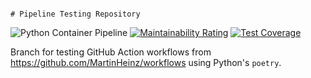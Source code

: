                                                                                                               # Pipeline Testing Repository

![Python Container Pipeline](https://github.com/MartinHeinz/pipeline-tester/actions/workflows/python-pipeline.yaml/badge.svg?branch=python-poetry)
[![Maintainability Rating](https://sonarcloud.io/api/project_badges/measure?project=MartinHeinz_pipeline-tester&metric=sqale_rating)](https://sonarcloud.io/summary/new_code?id=MartinHeinz_pipeline-tester)
[![Test Coverage](https://api.codeclimate.com/v1/badges/96b108c52760aa2567c1/test_coverage)](https://codeclimate.com/github/MartinHeinz/pipeline-tester/test_coverage)

Branch for testing GitHub Action workflows from https://github.com/MartinHeinz/workflows using Python's `poetry`.